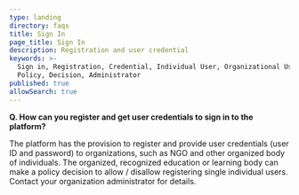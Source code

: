 ```yaml
---
type: landing
directory: faqs
title: Sign In
page_title: Sign In
description: Registration and user credential
keywords: >-
  Sign in, Registration, Credential, Individual User, Organizational User,
  Policy, Decision, Administrator 
published: true
allowSearch: true
---
```


**Q. How can you register and get user credentials to sign in to the platform?**

The platform has the provision to register and provide user credentials (user ID and password) to organizations, such as NGO and other organized body of individuals. The organized, recognized education or learning body can make a policy decision to allow / disallow registering single individual users. Contact your organization administrator for details.
